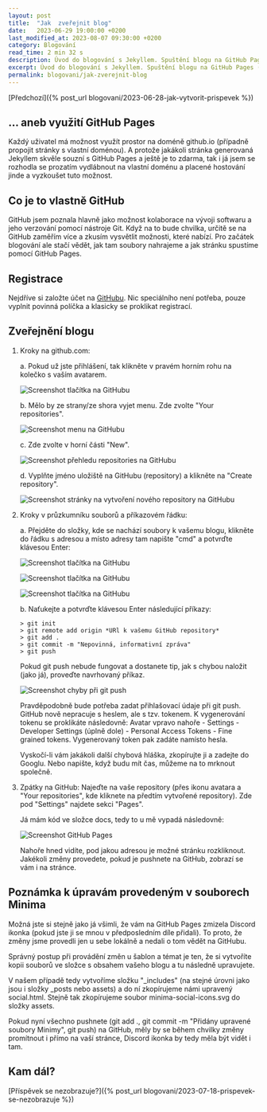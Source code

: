 ```yaml
---
layout: post
title:  "Jak  zveřejnit blog"
date:   2023-06-29 19:00:00 +0200
last_modified_at: 2023-08-07 09:30:00 +0200
category: Blogování
read_time: 2 min 32 s
description: Úvod do blogování s Jekyllem. Spuštění blogu na GitHub Pages (stále vše zdarma).
excerpt: Úvod do blogování s Jekyllem. Spuštění blogu na GitHub Pages (stále vše zdarma).
permalink: blogovani/jak-zverejnit-blog
---
```


[Předchozí]({% post_url blogovani/2023-06-28-jak-vytvorit-prispevek %})

## ... aneb využití GitHub Pages

Každý uživatel má možnost využít prostor na doméně github.io (případně propojit stránky s vlastní doménou). A protože jakákoli stránka generovaná Jekyllem skvěle souzní s GitHub Pages a ještě je to zdarma, tak i já jsem se rozhodla se prozatím vydlábnout na vlastní doménu a placené hostování jinde a vyzkoušet tuto možnost.

## Co je to vlastně GitHub

GitHub jsem poznala hlavně jako možnost kolaborace na vývoji softwaru a jeho verzování pomocí nástroje Git. Když na to bude chvilka, určitě se na GitHub zaměřím více a zkusím vysvětlit možnosti, které nabízí. Pro začátek blogování ale stačí vědět, jak tam soubory nahrajeme a jak stránku spustíme pomocí GitHub Pages.

## Registrace

Nejdříve si založte účet na [GitHubu](https://github.com/). Nic speciálního není potřeba, pouze vyplnit povinná políčka a klasicky se proklikat registrací.

## Zveřejnění blogu

1. Kroky na github.com:

    a. Pokud už jste přihlášení, tak klikněte v pravém horním rohu na kolečko s vaším avatarem.

    ![Screenshot tlačítka na GitHubu](/assets/images/gh-profil.png)

    b. Mělo by ze strany/ze shora vyjet menu. Zde zvolte "Your repositories".

    ![Screenshot menu na GitHubu](/assets/images/gh-repos.png)

    c. Zde zvolte v horní části "New".

    ![Screenshot přehledu repositories na GitHubu](/assets/images/gh-new-repo.png)

    d. Vyplňte jméno uložiště na GitHubu (repository) a klikněte na "Create repository".

    ![Screenshot stránky na vytvoření nového repository na GitHubu](/assets/images/gh-create-new-repo.png)

2. Kroky v průzkumníku souborů a příkazovém řádku:

    a. Přejděte do složky, kde se nachází soubory k vašemu blogu, klikněte do řádku s adresou a místo adresy tam napište "cmd" a potvrďte klávesou Enter:

    ![Screenshot tlačítka na GitHubu](/assets/images/pruzkumnik-souboru.png)

    ![Screenshot tlačítka na GitHubu](/assets/images/pruzkumnik-souboru-adresa.png)

    ![Screenshot tlačítka na GitHubu](/assets/images/pruzkumnik-souboru-adresa-cmd.png)

    b. Naťukejte a potvrďte klávesou Enter následující příkazy:

    ```console
    > git init
    > git remote add origin *URl k vašemu GitHub repository*
    > git add .
    > git commit -m "Nepovinná, informativní zpráva"
    > git push
    ```

    Pokud git push nebude fungovat a dostanete tip, jak s chybou naložit (jako já), proveďte navrhovaný příkaz.

    ![Screenshot chyby při git push](/assets/images/git-push.JPG)

    Pravděpodobně bude potřeba zadat přihlašovací údaje při git push. GitHub nově nepracuje s heslem, ale s tzv. tokenem. K vygenerování tokenu se proklikáte následovně: Avatar vpravo nahoře - Settings - Developer Settings (úplně dole) - Personal Access Tokens - Fine grained tokens. Vygenerovaný token pak zadáte namísto hesla.

    Vyskočí-li vám jakákoli další chybová hláška, zkopírujte ji a zadejte do Googlu. Nebo napište, když budu mít čas, můžeme na to mrknout společně.

3. Zpátky na GitHub:
   Najeďte na vaše repository (přes ikonu avatara a "Your repositories", kde kliknete na předtím vytvořené repository). Zde pod "Settings" najdete sekci "Pages".

   Já mám kód ve složce docs, tedy to u mě vypadá následovně:

   ![Screenshot GitHub Pages](/assets/images/gh-pages.JPG)

   Nahoře hned vidíte, pod jakou adresou je možné stránku rozkliknout. Jakékoli změny provedete, pokud je pushnete na GitHub, zobrazí se vám i na stránce.

## Poznámka k úpravám provedeným v souborech Minima

Možná jste si stejně jako já všimli, že vám na GitHub Pages zmizela Discord ikonka (pokud jste ji se mnou v předposledním díle přidali). To proto, že změny jsme provedli jen u sebe lokálně a nedali o tom vědět na GitHubu.

Správný postup při provádění změn u šablon a témat je ten, že si vytvoříte kopii souborů ve složce s obsahem vašeho blogu a tu následně upravujete.

V našem případě tedy vytvoříme složku "_includes" (na stejné úrovni jako jsou i složky _posts nebo assets) a do ní zkopírujeme námi upravený social.html. Stejně tak zkopírujeme soubor minima-social-icons.svg do složky assets.

Pokud nyní všechno pushnete (git add ., git commit -m "Přidány upravené soubory Minimy", git push) na GitHub, měly by se během chvilky změny promítnout i přímo na vaší stránce, Discord ikonka by tedy měla být vidět i tam.

## Kam dál?

[Příspěvek se nezobrazuje?]({% post_url blogovani/2023-07-18-prispevek-se-nezobrazuje %})
